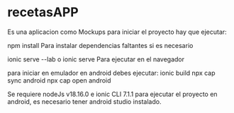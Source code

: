 # recetasAPP
Es una aplicacion como Mockups
para iniciar el proyecto hay que ejecutar:

npm install
Para instalar dependencias faltantes si es necesario

ionic serve --lab o ionic serve
Para ejecutar en el navegador

para iniciar en emulador en android debes ejecutar:
ionic build
npx cap sync android
npx cap open android

Se requiere nodeJs v18.16.0 e ionic CLI 7.1.1 para ejecutar el proyecto en android, es necesario tener android studio instalado.

